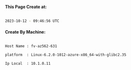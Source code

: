 
   
#### This Page Create at:

```bash

2023-10-12 - 09:46:56 UTC

```

#### Create By Machine:

```bash

Host Name : fv-az562-631

platform  : Linux-6.2.0-1012-azure-x86_64-with-glibc2.35

Ip Local  : 10.1.0.11

```

